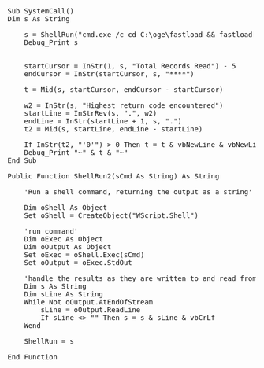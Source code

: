 <pre>
Sub SystemCall()
Dim s As String

    s = ShellRun("cmd.exe /c cd C:\oge\fastload && fastload < ssn_test.fl")
    Debug_Print s
    
    
    startCursor = InStr(1, s, "Total Records Read") - 5
    endCursor = InStr(startCursor, s, "****")

    t = Mid(s, startCursor, endCursor - startCursor)
    
    w2 = InStr(s, "Highest return code encountered")
    startLine = InStrRev(s, ".", w2)
    endLine = InStr(startLine + 1, s, ".")
    t2 = Mid(s, startLine, endLine - startLine)
    
    If InStr(t2, "'0'") > 0 Then t = t & vbNewLine & vbNewLine & "SUCCESS"
    Debug_Print "~" & t & "~"
End Sub

Public Function ShellRun2(sCmd As String) As String

    'Run a shell command, returning the output as a string'

    Dim oShell As Object
    Set oShell = CreateObject("WScript.Shell")

    'run command'
    Dim oExec As Object
    Dim oOutput As Object
    Set oExec = oShell.Exec(sCmd)
    Set oOutput = oExec.StdOut

    'handle the results as they are written to and read from the StdOut object'
    Dim s As String
    Dim sLine As String
    While Not oOutput.AtEndOfStream
        sLine = oOutput.ReadLine
        If sLine <> "" Then s = s & sLine & vbCrLf
    Wend

    ShellRun = s

End Function
</pre>
